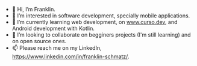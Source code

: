 - 👋 Hi, I’m Franklin.
- 👀 I’m interested in software development, specially mobile applications.
- 🌱 I’m currently learning web development, on www.curso.dev, and Android development with Kotlin.
- 💞️ I’m looking to collaborate on begginers projects (I'm still learning) and on open source ones.
- 📫 Please reach me on my LinkedIn, https://www.linkedin.com/in/franklin-schmatz/.

<!---
franklihs/franklihs is a ✨ special ✨ repository because its `README.md` (this file) appears on your GitHub profile.
You can click the Preview link to take a look at your changes.
--->
